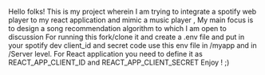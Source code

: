 Hello folks! This is my project wherein I am trying to integrate a spotify web player to my react application and mimic a music player , My main focus is to design a song recommendation algorithm to which I am open to discussion 
For running this fork/clone it and create a .env file and put in your spotify dev client_id and secret code use this env file in /myapp and in /Server level. 
For React application you need to define it as REACT_APP_CLIENT_ID and REACT_APP_CLIENT_SECRET
Enjoy ! ;) 
